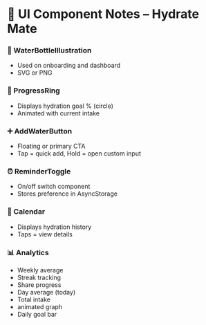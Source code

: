 # 🧩 UI Component Notes – Hydrate Mate

### 🧴 WaterBottleIllustration
- Used on onboarding and dashboard
- SVG or PNG

### 🔘 ProgressRing
- Displays hydration goal % (circle)
- Animated with current intake

### ➕ AddWaterButton
- Floating or primary CTA
- Tap = quick add, Hold = open custom input

### ⏰ ReminderToggle
- On/off switch component
- Stores preference in AsyncStorage
### 📅 Calendar
- Displays hydration history
- Taps = view details
### 📊 Analytics
- Weekly average
- Streak tracking
- Share progress
- Day average (today) 
- Total intake 
- animated graph
- Daily goal bar 

